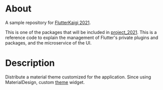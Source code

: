 # About

A sample repository for [FlutterKaigi 2021](https://flutterkaigi.jp/#/).

This is one of the packages that will be included in [project_2021](https://github.com/koji-1009/kaigi_project_2021).
This is a reference code to explain the management of Flutter's private plugins and packages, and the microservice of the UI.

# Description

Distribute a material theme customized for the application.
Since using MaterialDesign, custom [theme](https://api.flutter.dev/flutter/material/Theme-class.html) widget.
